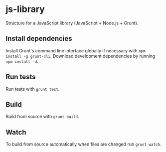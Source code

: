 # js-library

Structure for a JavaScript library (JavaScript + Node.js + Grunt).

## Install dependencies

Install Grunt's command line interface globally if necessary with `npm install -g grunt-cli`. Download development
dependencies by running `npm install -d`.

## Run tests

Run tests with `grunt test`.

## Build

Build from source with `grunt build`.

## Watch

To build from source automatically when files are changed run `grunt watch`.
